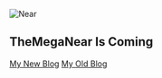 ![Near](https://media.tenor.com/images/4402a81a2f7acf4a73c41c57809b52b2/tenor.gif "Mr. Near")
## TheMegaNear Is Coming
[My New Blog](https://medium.com/@chaloemphonthipkasorn)
[My Old Blog](http://themeganear.blogspot.com)

